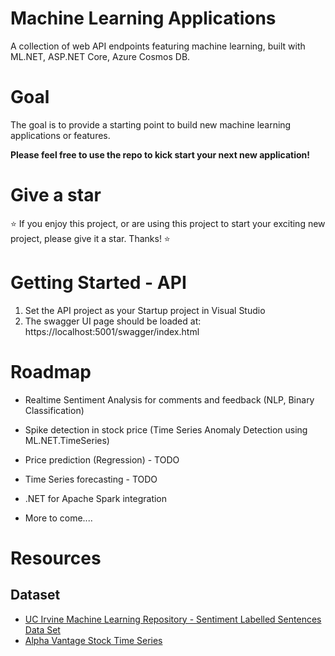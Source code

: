 # Machine Learning Applications
A collection of web API endpoints featuring machine learning, built with ML.NET, ASP.NET Core, Azure Cosmos DB. 

# Goal
The goal is to provide a starting point to build new machine learning applications or features. 

**Please feel free to use the repo to kick start your next new application!**

# Give a star
:star: If you enjoy this project, or are using this project to start your exciting new project, please give it a star. Thanks! :star: 

# Getting Started - API
1. Set the API project as your Startup project in Visual Studio
1. The swagger UI page should be loaded at: https://localhost:5001/swagger/index.html

# Roadmap
* Realtime Sentiment Analysis for comments and feedback (NLP, Binary Classification)
* Spike detection in stock price (Time Series Anomaly Detection using ML.NET.TimeSeries)
* Price prediction (Regression) - TODO
* Time Series forecasting - TODO
* .NET for Apache Spark integration

* More to come....

# Resources
## Dataset
* [UC Irvine Machine Learning Repository - Sentiment Labelled Sentences Data Set](https://archive.ics.uci.edu/ml/datasets/Sentiment+Labelled+Sentences)
* [Alpha Vantage Stock Time Series](https://www.alphavantage.co/documentation/)
